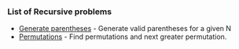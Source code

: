 ### List of Recursive problems

- [Generate parentheses](GenerateParentheses/README.md) - Generate valid parentheses for a given N
- [Permutations](Permutations/README.md) - Find permutations and next greater permutation.
